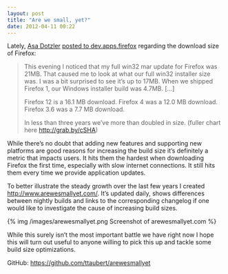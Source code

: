 ```yaml
---
layout: post
title: "Are we small, yet?"
date: 2012-04-11 00:22
---
```


Lately, [Asa Dotzler](http://weblogs.mozillazine.org/asa/) [posted to dev.apps.firefox](https://groups.google.com/forum/#!topic/mozilla.dev.apps.firefox/k7fzkhdt9io) regarding the download size of Firefox:

> This evening I noticed that my full win32 mar update for Firefox was 21MB. That caused me to look at what our full win32 installer size was. I was a bit surprised to see it’s up to 17MB. When we shipped Firefox 1, our Windows installer build was 4.7MB. [...]
> 
> Firefox 12 is a 16.1 MB download.
> Firefox 4 was a 12.0 MB download.
> Firefox 3.6 was a 7.7 MB download.
> 
> In less than three years we’ve more than doubled in size. (fuller chart here <http://grab.by/cSHA>)

While there’s no doubt that adding new features and supporting new platforms are good reasons for increasing the build size it’s definitely a metric that impacts users. It hits them the hardest when downloading Firefox the first time, especially with slow internet connections. It still hits them every time we provide application updates.

To better illustrate the steady growth over the last few years I created <http://www.arewesmallyet.com/>. It’s updated daily, shows differences between nightly builds and links to the corresponding changelog if one would like to investigate the cause of increasing build sizes.

{% img /images/arewesmallyet.png Screenshot of arewesmallyet.com %}

While this surely isn’t the most important battle we have right now I hope this will turn out useful to anyone willing to pick this up and tackle some build size optimizations.

GitHub: <https://github.com/ttaubert/arewesmallyet>
